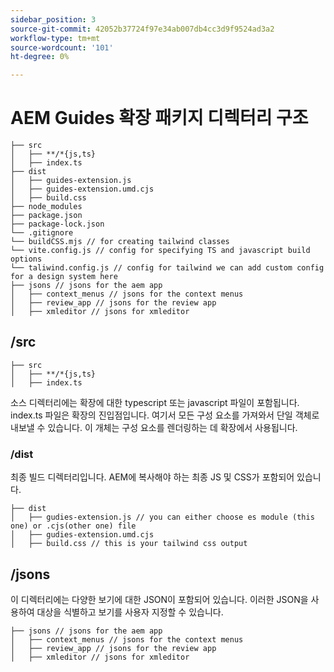 ```yaml
---
sidebar_position: 3
source-git-commit: 42052b37724f97e34ab007db4cc3d9f9524ad3a2
workflow-type: tm+mt
source-wordcount: '101'
ht-degree: 0%

---
```



# AEM Guides 확장 패키지 디렉터리 구조

```text
├── src
│   ├── **/*{js,ts}
│   ├── index.ts
├── dist
│   ├── guides-extension.js
│   ├── guides-extension.umd.cjs
│   ├── build.css
├── node_modules
├── package.json
├── package-lock.json 
└── .gitignore
└── buildCSS.mjs // for creating tailwind classes
└── vite.config.js // config for specifying TS and javascript build options
└── taliwind.config.js // config for tailwind we can add custom config for a design system here
├── jsons // jsons for the aem app
│   ├── context_menus // jsons for the context menus
│   ├── review_app // jsons for the review app
│   ├── xmleditor // jsons for xmleditor
```

## /src

```text
├── src
│   ├── **/*{js,ts}
│   ├── index.ts
```

소스 디렉터리에는 확장에 대한 typescript 또는 javascript 파일이 포함됩니다. index.ts 파일은 확장의 진입점입니다. 여기서 모든 구성 요소를 가져와서 단일 객체로 내보낼 수 있습니다. 이 개체는 구성 요소를 렌더링하는 데 확장에서 사용됩니다.

### /dist

최종 빌드 디렉터리입니다. AEM에 복사해야 하는 최종 JS 및 CSS가 포함되어 있습니다.

```test
├── dist
│   ├── gudies-extension.js // you can either choose es module (this one) or .cjs(other one) file
│   ├── gudies-extension.umd.cjs
│   ├── build.css // this is your tailwind css output
```

## /jsons

이 디렉터리에는 다양한 보기에 대한 JSON이 포함되어 있습니다. 이러한 JSON을 사용하여 대상을 식별하고 보기를 사용자 지정할 수 있습니다.

```text
├── jsons // jsons for the aem app
│   ├── context_menus // jsons for the context menus
│   ├── review_app // jsons for the review app
│   ├── xmleditor // jsons for xmleditor
```
